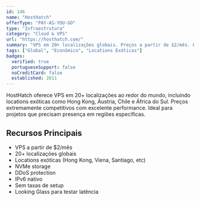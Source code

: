 ```yaml
---
id: 146
name: "HostHatch"
offerType: "PAY-AS-YOU-GO"
type: "Infraestrutura"
category: "Cloud & VPS"
url: "https://hosthatch.com/"
summary: "VPS em 20+ localizações globais. Preços a partir de $2/mês. Locations exóticas disponíveis."
tags: ["Global", "Econômico", "Locations Exóticas"]
badges:
  verified: true
  portugueseSupport: false
  noCreditCard: false
  established: 2011
---
```


HostHatch oferece VPS em 20+ localizações ao redor do mundo, incluindo locations exóticas como Hong Kong, Áustria, Chile e África do Sul. Preços extremamente competitivos com excelente performance. Ideal para projetos que precisam presença em regiões específicas.

## Recursos Principais

- VPS a partir de $2/mês
- 20+ localizações globais
- Locations exóticas (Hong Kong, Viena, Santiago, etc)
- NVMe storage
- DDoS protection
- IPv6 nativo
- Sem taxas de setup
- Looking Glass para testar latência
